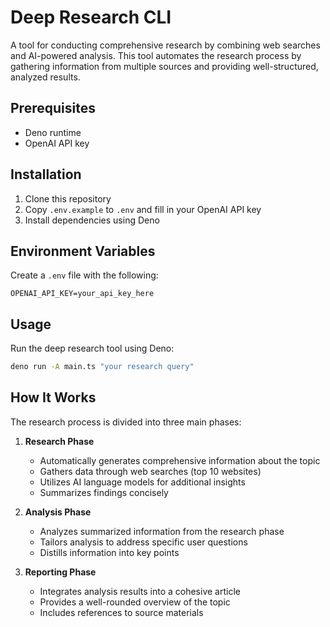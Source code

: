 # Deep Research CLI

A tool for conducting comprehensive research by combining web searches and AI-powered analysis. This tool automates the research process by gathering information from multiple sources and providing well-structured, analyzed results.

## Prerequisites

- Deno runtime
- OpenAI API key

## Installation

1. Clone this repository
2. Copy `.env.example` to `.env` and fill in your OpenAI API key
3. Install dependencies using Deno

## Environment Variables

Create a `.env` file with the following:

```env
OPENAI_API_KEY=your_api_key_here
```

## Usage

Run the deep research tool using Deno:

```bash
deno run -A main.ts "your research query"
```

## How It Works

The research process is divided into three main phases:

1. **Research Phase**
   - Automatically generates comprehensive information about the topic
   - Gathers data through web searches (top 10 websites)
   - Utilizes AI language models for additional insights
   - Summarizes findings concisely

2. **Analysis Phase**
   - Analyzes summarized information from the research phase
   - Tailors analysis to address specific user questions
   - Distills information into key points

3. **Reporting Phase**
   - Integrates analysis results into a cohesive article
   - Provides a well-rounded overview of the topic
   - Includes references to source materials
